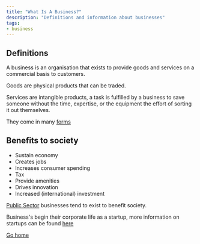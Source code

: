 ```yaml
---
title: "What Is A Business?"
description: "Definitions and information about businesses"
tags:
- business
---
```


## Definitions

A business is an organisation that exists to provide goods and services on a commercial basis to customers.

Goods are physical products that can be traded.

Services are intangible products, a task is fulfilled by a business to save someone without the time, expertise, or the equipment the effort of sorting it out themselves.

They come in many [forms](sixth/Business/Units/fh/DifferentFormsOfBusiness.md)

## Benefits to society
- Sustain economy
- Creates jobs
- Increases consumer spending
- Tax
- Provide amenities
- Drives innovation
- Increased (international) investment

[Public Sector](sixth/Business/Units/fh/PublicSector) businesses tend to exist to benefit society.

Business's begin their corporate life as a startup, more information on startups can be found [here](sixth/Business/Units/fh/WhatIsAStartUp.md)

[Go home](/)
